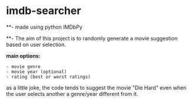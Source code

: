 # imdb-searcher

**- made using python IMDbPy

**- The aim of this project is to randomly generate a movie suggestion based on user selection. 

**main options:**
```
- movie genre
- movie year (optional)
- rating (best or worst ratings)
```


as a little joke, the code tends to suggest the movie "Die Hard" even when the user selects another a genre/year different from it.
